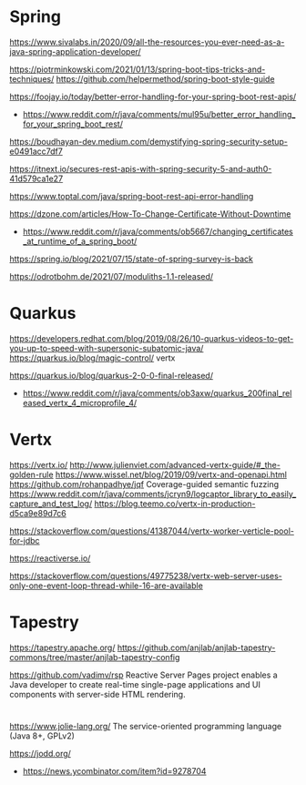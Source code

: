 # Spring
https://www.sivalabs.in/2020/09/all-the-resources-you-ever-need-as-a-java-spring-application-developer/

https://piotrminkowski.com/2021/01/13/spring-boot-tips-tricks-and-techniques/
https://github.com/helpermethod/spring-boot-style-guide

https://foojay.io/today/better-error-handling-for-your-spring-boot-rest-apis/
* https://www.reddit.com/r/java/comments/mul95u/better_error_handling_for_your_spring_boot_rest/

https://boudhayan-dev.medium.com/demystifying-spring-security-setup-e0491acc7df7

https://itnext.io/secures-rest-apis-with-spring-security-5-and-auth0-41d579ca1e27

https://www.toptal.com/java/spring-boot-rest-api-error-handling

https://dzone.com/articles/How-To-Change-Certificate-Without-Downtime
* https://www.reddit.com/r/java/comments/ob5667/changing_certificates_at_runtime_of_a_spring_boot/

https://spring.io/blog/2021/07/15/state-of-spring-survey-is-back

https://odrotbohm.de/2021/07/moduliths-1.1-released/

# Quarkus
https://developers.redhat.com/blog/2019/08/26/10-quarkus-videos-to-get-you-up-to-speed-with-supersonic-subatomic-java/
https://quarkus.io/blog/magic-control/ vertx

https://quarkus.io/blog/quarkus-2-0-0-final-released/
* https://www.reddit.com/r/java/comments/ob3axw/quarkus_200final_released_vertx_4_microprofile_4/

# Vertx
https://vertx.io/
http://www.julienviet.com/advanced-vertx-guide/#_the-golden-rule
https://www.wissel.net/blog/2019/09/vertx-and-openapi.html
https://github.com/rohanpadhye/jqf Coverage-guided semantic fuzzing
https://www.reddit.com/r/java/comments/jcryn9/logcaptor_library_to_easily_capture_and_test_log/
https://blog.teemo.co/vertx-in-production-d5ca9e89d7c6

https://stackoverflow.com/questions/41387044/vertx-worker-verticle-pool-for-jdbc

https://reactiverse.io/

https://stackoverflow.com/questions/49775238/vertx-web-server-uses-only-one-event-loop-thread-while-16-are-available

# Tapestry
https://tapestry.apache.org/
https://github.com/anjlab/anjlab-tapestry-commons/tree/master/anjlab-tapestry-config


https://github.com/vadimv/rsp Reactive Server Pages project enables a Java developer to create real-time single-page applications and UI components with server-side HTML rendering.

# 
https://www.jolie-lang.org/ The service-oriented programming language (Java 8+, GPLv2)

https://jodd.org/
* https://news.ycombinator.com/item?id=9278704
